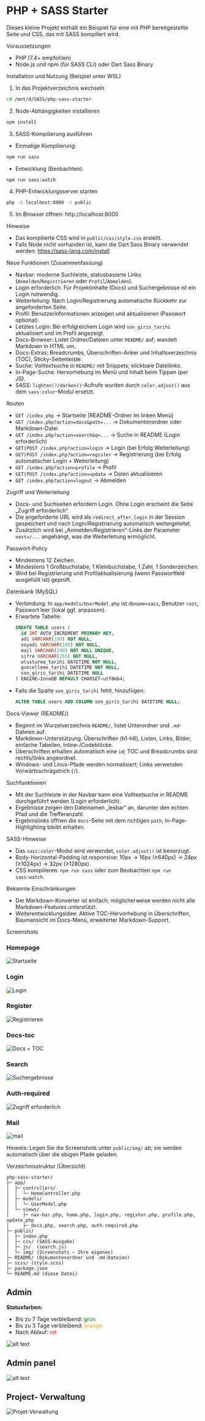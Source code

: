 <!-- filepath: d:\SASS\php-sass-starter\README.md -->

# PHP + SASS Starter

Dieses kleine Projekt enthält ein Beispiel für eine mit PHP bereitgestellte Seite und CSS, das mit SASS kompiliert wird.

Voraussetzungen

- PHP (7.4+ empfohlen)
- Node.js und npm (für SASS CLI) oder Dart Sass Binary

Installation und Nutzung (Beispiel unter WSL)

1. In das Projektverzeichnis wechseln

```bash
cd /mnt/d/SASS/php-sass-starter
```

2. Node-Abhängigkeiten installieren

```bash
npm install
```

3. SASS-Kompilierung ausführen

- Einmalige Kompilierung:

```bash
npm run sass
```

- Entwicklung (Beobachten):

```bash
npm run sass:watch
```

4. PHP-Entwicklungsserver starten

```bash
php -S localhost:8000 -t public
```

5. Im Browser öffnen: http://localhost:8000

Hinweise

- Das kompilierte CSS wird in `public/css/style.css` erstellt.
- Falls Node nicht vorhanden ist, kann die Dart Sass Binary verwendet werden: https://sass-lang.com/install

Neue Funktionen (Zusammenfassung)

- Navbar: moderne Suchleiste, statusbasierte Links (`Anmelden`/`Registrieren` oder `Profil`/`Abmelden`).
- Login erforderlich: Für Projektinhalte (Docs) und Suchergebnisse ist ein Login notwendig.
- Weiterleitung: Nach Login/Registrierung automatische Rückkehr zur angeforderten Seite.
- Profil: Benutzerinformationen anzeigen und aktualisieren (Passwort optional).
- Letztes Login: Bei erfolgreichem Login wird `son_giris_tarihi` aktualisiert und im Profil angezeigt.
- Docs-Browser: Listet Ordner/Dateien unter `README/` auf; wandelt Markdown in HTML um.
- Docs-Extras: Breadcrumbs, Überschriften-Anker und Inhaltsverzeichnis (TOC), Sticky-Seitenleiste.
- Suche: Volltextsuche in `README/` mit Snippets; klickbare Dateilinks.
- In-Page-Suche: Hervorhebung im Menü und Inhalt beim Tippen (per JS).
- SASS: `lighten()/darken()`-Aufrufe wurden durch `color.adjust()` aus dem `sass:color`-Modul ersetzt.

Routen

- `GET /index.php` → Startseite (README-Ordner im linken Menü)
- `GET /index.php?action=docs&path=...` → Dokumentenordner oder Markdown-Datei
- `GET /index.php?action=search&q=...` → Suche in README (Login erforderlich)
- `GET|POST /index.php?action=login` → Login (bei Erfolg Weiterleitung)
- `GET|POST /index.php?action=register` → Registrierung (bei Erfolg automatischer Login + Weiterleitung)
- `GET /index.php?action=profile` → Profil
- `GET|POST /index.php?action=update` → Daten aktualisieren
- `GET /index.php?action=logout` → Abmelden

Zugriff und Weiterleitung

- Docs- und Suchseiten erfordern Login. Ohne Login erscheint die Seite „Zugriff erforderlich“.
- Die angeforderte URL wird als `redirect_after_login` in der Session gespeichert und nach Login/Registrierung automatisch weitergeleitet.
- Zusätzlich wird bei „Anmelden/Registrieren“-Links der Parameter `next=/...` angehängt, was die Weiterleitung ermöglicht.

Passwort-Policy

- Mindestens 12 Zeichen.
- Mindestens 1 Großbuchstabe, 1 Kleinbuchstabe, 1 Zahl, 1 Sonderzeichen.
- Wird bei Registrierung und Profilaktualisierung (wenn Passwortfeld ausgefüllt ist) geprüft.

Datenbank (MySQL)

- Verbindung: In `app/models/UserModel.php` ist `dbname=sass`, Benutzer `root`, Passwort leer (lokal ggf. anpassen).
- Erwartete Tabelle:
  ```sql
  CREATE TABLE users (
    id INT AUTO_INCREMENT PRIMARY KEY,
    adi VARCHAR(100) NOT NULL,
    soyadi VARCHAR(100) NOT NULL,
    mail VARCHAR(190) NOT NULL UNIQUE,
    sifre VARCHAR(255) NOT NULL,
    olusturma_tarihi DATETIME NOT NULL,
    guncelleme_tarihi DATETIME NOT NULL,
    son_giris_tarihi DATETIME NULL
  ) ENGINE=InnoDB DEFAULT CHARSET=utf8mb4;
  ```
- Falls die Spalte `son_giris_tarihi` fehlt, hinzufügen:
  ```sql
  ALTER TABLE users ADD COLUMN son_giris_tarihi DATETIME NULL;
  ```

Docs-Viewer (README/)

- Beginnt im Wurzelverzeichnis `README/`, listet Unterordner und `.md`-Dateien auf.
- Markdown-Unterstützung: Überschriften (h1–h6), Listen, Links, Bilder, einfache Tabellen, Inline-/Codeblöcke.
- Überschriften erhalten automatisch eine `id`; TOC und Breadcrumbs sind rechts/links angeordnet.
- Windows- und Linux-Pfade werden normalisiert; Links verwenden Vorwärtsschrägstrich (`/`).

Suchfunktionen

- Mit der Suchleiste in der Navbar kann eine Volltextsuche in README durchgeführt werden (Login erforderlich).
- Ergebnisse zeigen den Dateinamen „lesbar“ an, darunter den echten Pfad und die Trefferanzahl.
- Ergebnislinks öffnen die `docs`-Seite mit dem richtigen `path`; In-Page-Highlighting bleibt erhalten.

SASS-Hinweise

- Das `sass:color`-Modul wird verwendet, `color.adjust()` ist bevorzugt.
- Body-Horizontal-Padding ist responsive: 10px → 16px (≥640px) → 24px (≥1024px) → 32px (≥1280px).
- CSS kompilieren: `npm run sass` oder zum Beobachten `npm run sass:watch`.

Bekannte Einschränkungen

- Der Markdown-Konverter ist einfach; möglicherweise werden nicht alle Markdown-Features unterstützt.
- Weiterentwicklungsidee: Aktive TOC-Hervorhebung in Überschriften, Baumansicht im Docs-Menü, erweiterter Markdown-Support.

Screenshots

### Homepage

![Startseite](public/img/home.png)
<br>

### Login
![Login](public/img/login.png)
<br>

### Register 
![Registrieren](public/img/register.png)
<br>

### Docs-toc
![Docs + TOC](public/img/docs-toc.png)
<br>

### Search
![Suchergebnisse](public/img/search.png)
<br>

### Auth-required 
![Zugriff erforderlich](public/img/auth-required.png)

### Mail

![mail](public/img/mail.png)

Hinweis: Legen Sie die Screenshots unter `public/img/` ab; sie werden automatisch über die obigen Pfade geladen.

Verzeichnisstruktur (Übersicht)

```
php-sass-starter/
├─ app/
│  ├─ controllers/
│  │  └─ HomeController.php
│  ├─ models/
│  │  └─ UserModel.php
│  └─ views/
│     ├─ nav-bar.php, home.php, login.php, register.php, profile.php, update.php
│     ├─ docs.php, search.php, auth-required.php
├─ public/
│  ├─ index.php
│  ├─ css/ (SASS-Ausgabe)
│  ├─ js/  (search.js)
│  └─ img/ (Screenshots — Ihre eigenen)
├─ README/ (Dokumentenordner und .md-Dateien)
├─ scss/ (style.scss)
├─ package.json
└─ README.md (diese Datei)
```
## Admin

  **Statusfarben:**
  - Bis zu 7 Tage verbleibend: <span style="color: green;">grün</span>
  - Bis zu 3 Tage verbleibend: <span style="color: orange;">orange</span>
  - Nach Ablauf: <span style="color: red;">rot</span>

  ![alt text](./public/img/image.png)

  ## Admin panel

 ![alt text](./public/img/image-1.png)

## Project- Verwaltung

![Projet-Verwaltung](./public/img/image-2.png)

